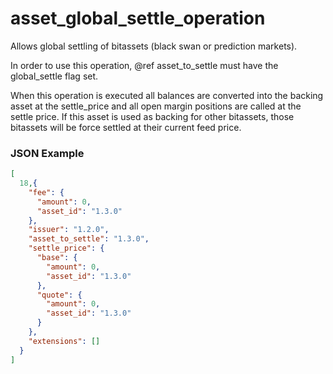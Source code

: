 # asset_global_settle_operation

Allows global settling of bitassets (black swan or prediction markets).

In order to use this operation, @ref asset_to_settle must have the global_settle flag set.

When this operation is executed all balances are converted into the backing asset at the settle_price and all open margin positions are called at the settle price.  If this asset is used as backing for other bitassets, those bitassets will be force settled at their current feed price.

### JSON Example 

```json
[
  18,{
    "fee": {
      "amount": 0,
      "asset_id": "1.3.0"
    },
    "issuer": "1.2.0",
    "asset_to_settle": "1.3.0",
    "settle_price": {
      "base": {
        "amount": 0,
        "asset_id": "1.3.0"
      },
      "quote": {
        "amount": 0,
        "asset_id": "1.3.0"
      }
    },
    "extensions": []
  }
]
```
